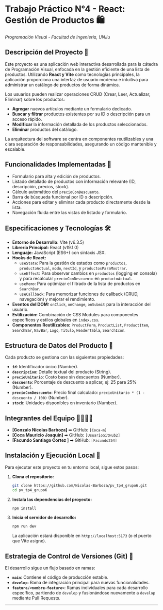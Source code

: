 # Trabajo Práctico N°4 - React: Gestión de Productos 🛍️
_Programación Visual - Facultad de Ingeniería, UNJu_

## Descripción del Proyecto 📖

Este proyecto es una aplicación web interactiva desarrollada para la cátedra de Programación Visual, enfocada en la gestión eficiente de una lista de productos. Utilizando **React y Vite** como tecnologías principales, la aplicación proporciona una interfaz de usuario moderna e intuitiva para administrar un catálogo de productos de forma dinámica.

Los usuarios pueden realizar operaciones CRUD (Crear, Leer, Actualizar, Eliminar) sobre los productos:
* **Agregar** nuevos artículos mediante un formulario dedicado.
* **Buscar y filtrar** productos existentes por su ID o descripción para un acceso rápido.
* **Modificar** la información detallada de los productos seleccionados.
* **Eliminar** productos del catálogo.

La arquitectura del software se centra en componentes reutilizables y una clara separación de responsabilidades, asegurando un código mantenible y escalable.

## Funcionalidades Implementadas 📌

* Formulario para alta y edición de productos.
* Listado detallado de productos con información relevante (ID, descripción, precios, stock).
* Cálculo automático del `precioConDescuento`.
* Barra de búsqueda funcional por ID o descripción.
* Acciones para editar y eliminar cada producto directamente desde la lista.
* Navegación fluida entre las vistas de listado y formulario.

## Especificaciones y Tecnologías 🛠️

* **Entorno de Desarrollo:** Vite (v6.3.5)
* **Librería Principal:** React (v19.1.0)
* **Lenguaje:** JavaScript (ES6+) con sintaxis JSX.
* **Hooks de React:**
    * `useState`: Para la gestión de estados como `productos`, `productoActual`, `modo`, `nextId`, y `productosParaMostrar`.
    * `useEffect`: Para observar cambios en `productos` (logging en consola) y para recalcular `precioConDescuento` en `productoActual`.
    * `useMemo`: Para optimizar el filtrado de la lista de productos en `SearchBar`.
    * `useCallback`: Para memorizar funciones de callback (CRUD, navegación) y mejorar el rendimiento.
* **Eventos del DOM:** `onClick`, `onChange`, `onSubmit` para la interacción del usuario.
* **Estilización:** Combinación de CSS Modules para componentes específicos y estilos globales en `index.css`.
* **Componentes Reutilizables:** `ProductForm`, `ProductList`, `ProductItem`, `SearchBar`, `NavBar`, `Logo`, `Titulo`, `HeaderTabla`, `SearchIcon`.

## Estructura de Datos del Producto 📝

Cada producto se gestiona con las siguientes propiedades:

* **`id`**: Identificador único (Number).
* **`descripcion`**: Detalle textual del producto (String).
* **`precioUnitario`**: Costo base sin descuentos (Number).
* **`descuento`**: Porcentaje de descuento a aplicar, ej: 25 para 25% (Number).
* **`precioConDescuento`**: Precio final calculado: `precioUnitario * (1 - descuento / 100)` (Number).
* **`stock`**: Unidades disponibles en inventario (Number).

## Integrantes del Equipo 🧑‍💻👩‍💻

* **[Gonzalo Nicolas Barboza]** ➡ GitHub: `[Coca-m]`
* **[Coca Mauricio Joaquin]** ➡ GitHub: `[UsuarioGitHub2]`
* **[Facundo Santiago Cortez ]** ➡ GitHub: `[Facundo254]`

## Instalación y Ejecución Local 🚀

Para ejecutar este proyecto en tu entorno local, sigue estos pasos:

1.  **Clona el repositorio:**
    ```bash
    git clone https://github.com/Nicolas-Barboza/pv_tp4_grupo6.git
    cd pv_tp4_grupo6
    ```
2.  **Instala las dependencias del proyecto:**
    ```bash
    npm install
    ```
3.  **Inicia el servidor de desarrollo:**
    ```bash
    npm run dev
    ```
    La aplicación estará disponible en `http://localhost:5173` (o el puerto que Vite asigne).


## Estrategia de Control de Versiones (Git) 🌿

El desarrollo sigue un flujo basado en ramas:
* **`main`**: Contiene el código de producción estable.
* **`develop`**: Rama de integración principal para nuevas funcionalidades.
* **`feature/<nombre-feature>`**: Ramas individuales para cada desarrollo específico, partiendo de `develop` y fusionándose nuevamente a `develop` mediante Pull Requests.

---